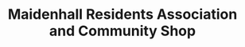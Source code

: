 ---
title: "Maidenhall Residents Association and Community Shop"
url: /ipswich/maidenhall-residents-association-and-community-shop/
shop: charity
---